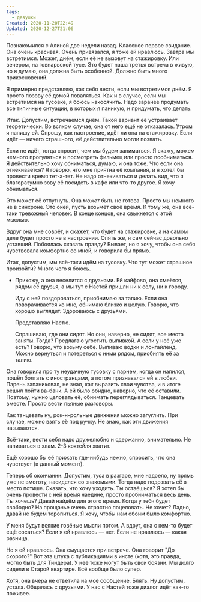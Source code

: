 ```yaml
---
tags:
  - девушки
Created: 2020-11-20T22:49
Updated: 2020-12-27T21:06
---
```

Познакомился с Алиной две недели назад. Классное первое свидание. Она очень красивая. Очень привязался, я тоже ей нравлюсь. Завтра мы встретимся. Может, днём, если её не вызовут на стажировку. Или вечером, на говнарьской тусе. Это будет наша третья встреча в живую, но я думаю, она должна быть особенной. Должно быть много прикосновений.

Я примерно представляю, как себя вести, если мы встретимся днём. Я просто позову её домой поваляться. Как и в случае, если мы встретимся на тусовке, я боюсь накосячить. Надо заранее продумать все типичные ситуации, в которых я паникую, и придумать, что делать.

Итак. Допустим, встречаемся днём. Такой вариант её устраивает теоретически. Во всяком случае, она от него ещё не отказалась. Утром я напишу ей. Спрошу, как настроение, идёт ли она на стажировку. Если идёт — ничего страшного, её действительно могли позвать.

Если не идёт, тогда спросит, чем мы будем заниматься. Я скажу, можем немного прогуляться и посмотреть фильмец или просто пообниматься. Я действительно хочу обниматься, думаю, и она тоже. Что если она отнекивается? Я говорю, что мне приятна её компания, и я хотел бы провести время тет-а-тет. Не надо отнекиваться и делать вид, что я благоразумно зову её посидеть в кафе или что-то другое. Я хочу обниматься.

Это может её отпугнуть. Она _может_ быть не готова. Просто мы немного не в синхроне. Это окей, пусть возьмёт своё время. К тому же, она всё-таки тревожный человек. В конце концов, она свыкнется с этой мыслью.

Вдруг она мне соврёт, и скажет, что будет на стажировке, а на самом деле будет просто не в настроении. Опять же, я сам сейчас довольно уставший. Побоялась сказать правду? Бывает, но я хочу, чтобы она себя чувствовала комфортно со мной, и говорила бы прямо.

Итак, допустим, мы всё-таки идём на тусовку. Что тут может страшное произойти? Много чего я боюсь.

- Прихожу, а она веселится с друзьями. Ей кайфово, она смеётся, рядом её друзья, а мы тут с Настей пришли ни к селу, ни к городу.
    
    Иду с ней поздороваться, приобнимаю за талию. Если она поворачивается ко мне, обнимаю близко и целую. Говорю, что хорошо выглядит. Здороваюсь с друзьями.
    
    Представляю Настю.
    
    Спрашиваю, где они сидят. Но они, наверно, не сидят, все места заняты. Тогда? Предлагаю угостить выпивкой. А если у неё уже есть? Говорю, что возьму себе. Выпиваю водки и лонгайленд. Можно вернуться и потереться с ними рядом, приобнять её за талию.
    

Она говорила про ту неудачную тусовку с парнем, когда он напился, пошёл болтать с иностранцами, а потом признавался ей в любви. Парень запаниковал, не знал, как выразить свои чувства, и в итоге решил пойти ва-банк. А ей было обидно, наверно, что её оставили. Поэтому, нужно целовать её, обнимать переглядываться. Танцевать вместе. Просто вести пьяные разговоры.

Как танцевать ну, рок-н-рольные движения можно загуглить. При случае, можно взять её под ручку. Не знаю, как эти движения называются.

Всё-таки, вести себя надо дружелюбно и сдержанно, внимательно. Не напиваться в хлам. 2-3 коктейля хватит.

Ещё хорошо бы её прижать где-нибудь нежно, спросить, что она чувствует (в данный момент).

Теперь об окончании. Допустим, туса в разгаре, мне надоело, ну прямь уже не вмоготу, насиделся со знакомыми. Тогда надо подозвать её в место потише. Сказать, что хочу уходить. Ты остаёшься? Я хотел бы очень провести с ней время наедине, просто пробниматься весь день. Ты хочешь? Давай найдём для этого время. Когда у тебя будет свободно? На прощанье очень страстно поцеловать. Не хочет? Ладно, давай не будем торопиться. Я хочу, чтобы нам обоим было комфортно.

У меня будут всякие говёные мысли потом. А вдруг, она с кем-то будет ещё сосаться? Если я ей нравлюсь — нет. Если не нравлюсь — какая разница.

Но я ей нравлюсь. Она смущается при встрече. Она говорит "До скорого?" Вот эта штука с публикациями в инсте (хотя, это правда, могло быть для Тиндера). У неё тоже могут быть свои боязни. Мы долго сидели в Старой квартире. Всё вообще было супер.

Хотя, она вчера не ответила на моё сообщение. Блять. Ну допустим, устала. Общалась с друзьями. У нас с Настей тоже диалог идёт как-то поживее.